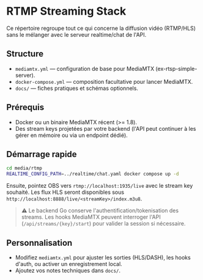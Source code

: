 # RTMP Streaming Stack

Ce répertoire regroupe tout ce qui concerne la diffusion vidéo (RTMP/HLS) sans le mélanger avec le serveur realtime/chat de l'API.

## Structure

- `mediamtx.yml` — configuration de base pour MediaMTX (ex-rtsp-simple-server).
- `docker-compose.yml` — composition facultative pour lancer MediaMTX.
- `docs/` — fiches pratiques et schémas optionnels.

## Prérequis

- Docker ou un binaire MediaMTX récent (>= 1.8).
- Des stream keys projetées par votre backend (l'API peut continuer à les gérer en mémoire ou via un endpoint dédié).

## Démarrage rapide

```bash
cd media/rtmp
REALTIME_CONFIG_PATH=../realtime/chat.yaml docker compose up -d
```

Ensuite, pointez OBS vers `rtmp://localhost:1935/live` avec le stream key souhaité. Les flux HLS seront disponibles sous `http://localhost:8888/live/<streamKey>/index.m3u8`.

> ⚠️ Le backend Go conserve l'authentification/tokenisation des streams. Les hooks MediaMTX peuvent interroger l'API (`/api/streams/{key}/start`) pour valider la session si nécessaire.

## Personnalisation

- Modifiez `mediamtx.yml` pour ajuster les sorties (HLS/DASH), les hooks d'auth, ou activer un enregistrement local.
- Ajoutez vos notes techniques dans `docs/`.

